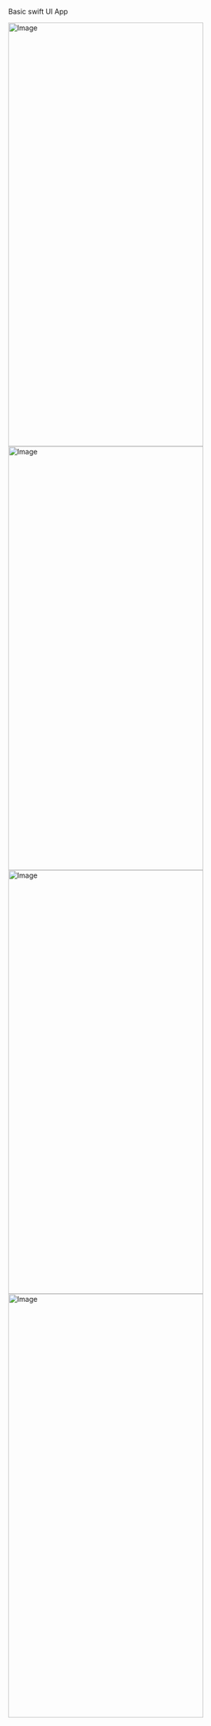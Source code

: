Basic swift UI App

<img src="https://github.com/Manisankar-ch/sampleChat/assets/67576566/e0b83fe4-2f7e-4e94-97f4-d19886da1ae8" alt="Image" style="width: 393px; height: 852px;">

<img src="https://github.com/user-attachments/assets/ac5fd229-0fa7-48f7-8347-96fc19972170" alt="Image" style="width: 393px; height: 852px;">

<img src="https://github.com/user-attachments/assets/f0c2bc4c-8266-453c-8fae-0bfa6473418b" alt="Image" style="width: 393px; height: 852px;">
<img src="https://github.com/user-attachments/assets/a0dcc6cd-733d-49ce-8c9c-c61a994fa353" alt="Image" style="width: 393px; height: 852px;">
